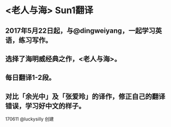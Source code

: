 # <老人与海>  Sun1翻译
## 2017年5月22日起，与@dingweiyang，一起学习英语，练习写作。
## 选择了海明威经典之作，<老人与海>。
## 每日翻译1-2段。
## 对比「余光中」及「张爱玲」的译作，修正自己的翻译错误，学习好中文的样子。
170611 @luckysilly 创建 